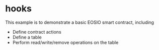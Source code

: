 # hooks

This example is to demonstrate a basic EOSIO smart contract, including

- Define contract actions
- Define a table
- Perform read/write/remove operations on the table

